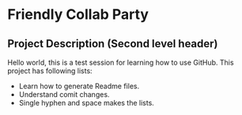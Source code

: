 # Friendly Collab Party
## Project Description (Second level header)
Hello world,  this is a test session for learning how to use GitHub. 
This project has following lists: 
- Learn how to generate Readme files.
- Understand comit changes.
- Single hyphen and space makes the lists.
